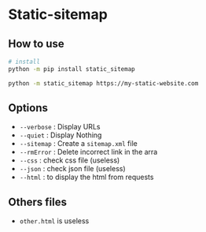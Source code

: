 # Static-sitemap

## How to use

```sh
# install
python -m pip install static_sitemap

python -m static_sitemap https://my-static-website.com
```

## Options

- `--verbose` : Display URLs
- `--quiet` : Display Nothing
- `--sitemap` : Create a `sitemap.xml` file
- `--rmError` : Delete incorrect link in the arra
- `--css` : check css file (useless)
- `--json` : check json file (useless)
- `--html` : to display the html from requests

## Others files

- `other.html` is useless
